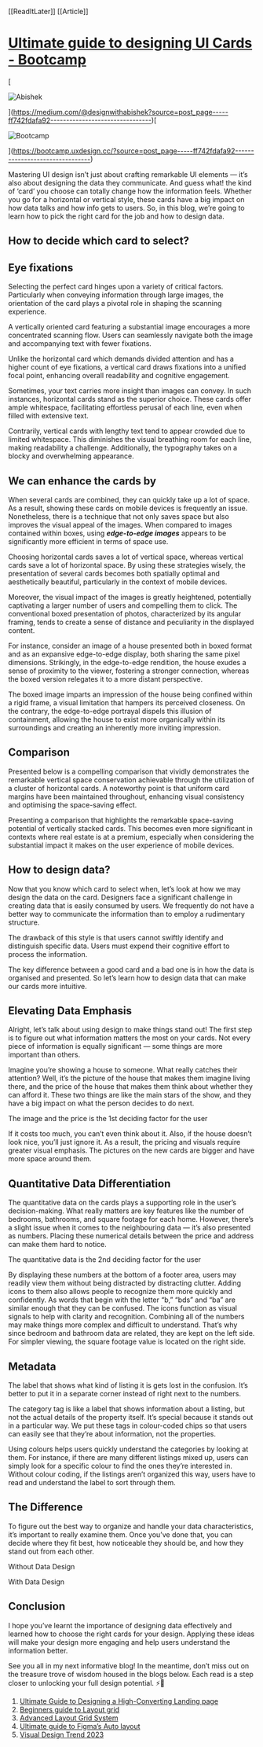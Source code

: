 [[ReadItLater]] [[Article]]

# [Ultimate guide to designing UI Cards - Bootcamp](https://bootcamp.uxdesign.cc/ultimate-guide-to-designing-ui-cards-ff742fdafa92)

[

![Abishek](Abishek.png)



](https://medium.com/@designwithabishek?source=post_page-----ff742fdafa92--------------------------------)[

![Bootcamp](Bootcamp.png)



](https://bootcamp.uxdesign.cc/?source=post_page-----ff742fdafa92--------------------------------)

Mastering UI design isn’t just about crafting remarkable UI elements — it’s also about designing the data they communicate. And guess what! the kind of ‘card’ you choose can totally change how the information feels. Whether you go for a horizontal or vertical style, these cards have a big impact on how data talks and how info gets to users. So, in this blog, we’re going to learn how to pick the right card for the job and how to design data.

## How to decide which card to select?

## Eye fixations

Selecting the perfect card hinges upon a variety of critical factors. Particularly when conveying information through large images, the orientation of the card plays a pivotal role in shaping the scanning experience.

A vertically oriented card featuring a substantial image encourages a more concentrated scanning flow. Users can seamlessly navigate both the image and accompanying text with fewer fixations.

Unlike the horizontal card which demands divided attention and has a higher count of eye fixations, a vertical card draws fixations into a unified focal point, enhancing overall readability and cognitive engagement.

Sometimes, your text carries more insight than images can convey. In such instances, horizontal cards stand as the superior choice. These cards offer ample whitespace, facilitating effortless perusal of each line, even when filled with extensive text.

Contrarily, vertical cards with lengthy text tend to appear crowded due to limited whitespace. This diminishes the visual breathing room for each line, making readability a challenge. Additionally, the typography takes on a blocky and overwhelming appearance.

## We can enhance the cards by

When several cards are combined, they can quickly take up a lot of space. As a result, showing these cards on mobile devices is frequently an issue. Nonetheless, there is a technique that not only saves space but also improves the visual appeal of the images. When compared to images contained within boxes, using ***edge-to-edge images*** appears to be significantly more efficient in terms of space use.

Choosing horizontal cards saves a lot of vertical space, whereas vertical cards save a lot of horizontal space. By using these strategies wisely, the presentation of several cards becomes both spatially optimal and aesthetically beautiful, particularly in the context of mobile devices.

Moreover, the visual impact of the images is greatly heightened, potentially captivating a larger number of users and compelling them to click. The conventional boxed presentation of photos, characterized by its angular framing, tends to create a sense of distance and peculiarity in the displayed content.

For instance, consider an image of a house presented both in boxed format and as an expansive edge-to-edge display, both sharing the same pixel dimensions. Strikingly, in the edge-to-edge rendition, the house exudes a sense of proximity to the viewer, fostering a stronger connection, whereas the boxed version relegates it to a more distant perspective.

The boxed image imparts an impression of the house being confined within a rigid frame, a visual limitation that hampers its perceived closeness. On the contrary, the edge-to-edge portrayal dispels this illusion of containment, allowing the house to exist more organically within its surroundings and creating an inherently more inviting impression.

## Comparison

Presented below is a compelling comparison that vividly demonstrates the remarkable vertical space conservation achievable through the utilization of a cluster of horizontal cards. A noteworthy point is that uniform card margins have been maintained throughout, enhancing visual consistency and optimising the space-saving effect.

Presenting a comparison that highlights the remarkable space-saving potential of vertically stacked cards. This becomes even more significant in contexts where real estate is at a premium, especially when considering the substantial impact it makes on the user experience of mobile devices.

## How to design data?

Now that you know which card to select when, let’s look at how we may design the data on the card. Designers face a significant challenge in creating data that is easily consumed by users. We frequently do not have a better way to communicate the information than to employ a rudimentary structure.

The drawback of this style is that users cannot swiftly identify and distinguish specific data. Users must expend their cognitive effort to process the information.

The key difference between a good card and a bad one is in how the data is organised and presented. So let’s learn how to design data that can make our cards more intuitive.

## Elevating Data Emphasis

Alright, let’s talk about using design to make things stand out! The first step is to figure out what information matters the most on your cards. Not every piece of information is equally significant — some things are more important than others.

Imagine you’re showing a house to someone. What really catches their attention? Well, it’s the picture of the house that makes them imagine living there, and the price of the house that makes them think about whether they can afford it. These two things are like the main stars of the show, and they have a big impact on what the person decides to do next.

The image and the price is the 1st deciding factor for the user

If it costs too much, you can’t even think about it. Also, if the house doesn’t look nice, you’ll just ignore it. As a result, the pricing and visuals require greater visual emphasis. The pictures on the new cards are bigger and have more space around them.

## Quantitative Data Differentiation

The quantitative data on the cards plays a supporting role in the user’s decision-making. What really matters are key features like the number of bedrooms, bathrooms, and square footage for each home. However, there’s a slight issue when it comes to the neighbouring data — it’s also presented as numbers. Placing these numerical details between the price and address can make them hard to notice.

The quantitative data is the 2nd deciding factor for the user

By displaying these numbers at the bottom of a footer area, users may readily view them without being distracted by distracting clutter. Adding icons to them also allows people to recognize them more quickly and confidently. As words that begin with the letter “b,” “bds” and “ba” are similar enough that they can be confused. The icons function as visual signals to help with clarity and recognition. Combining all of the numbers may make things more complex and difficult to understand. That’s why since bedroom and bathroom data are related, they are kept on the left side. For simpler viewing, the square footage value is located on the right side.

## Metadata

The label that shows what kind of listing it is gets lost in the confusion. It’s better to put it in a separate corner instead of right next to the numbers.

The category tag is like a label that shows information about a listing, but not the actual details of the property itself. It’s special because it stands out in a particular way. We put these tags in colour-coded chips so that users can easily see that they’re about information, not the properties.

Using colours helps users quickly understand the categories by looking at them. For instance, if there are many different listings mixed up, users can simply look for a specific colour to find the ones they’re interested in. Without colour coding, if the listings aren’t organized this way, users have to read and understand the label to sort through them.

## The Difference

To figure out the best way to organize and handle your data characteristics, it’s important to really examine them. Once you’ve done that, you can decide where they fit best, how noticeable they should be, and how they stand out from each other.

Without Data Design

With Data Design

## Conclusion

I hope you’ve learnt the importance of designing data effectively and learned how to choose the right cards for your design. Applying these ideas will make your design more engaging and help users understand the information better.

See you all in my next informative blog! In the meantime, don’t miss out on the treasure trove of wisdom housed in the blogs below. Each read is a step closer to unlocking your full design potential. ⚡️🔐

1.  [Ultimate Guide to Designing a High-Converting Landing page](https://medium.com/design-bootcamp/ultimate-guide-to-designing-a-high-converting-landing-page-1d9ff5c85f97)
2.  [Beginners guide to Layout grid](https://bootcamp.uxdesign.cc/@designwithabishek/a-beginners-guide-to-grid-system-57045b3f7035/)
3.  [Advanced Layout Grid System](https://bootcamp.uxdesign.cc/@designwithabishek/advanced-layout-grid-system-3f62534f82bd)
4.  [Ultimate guide to Figma’s Auto layout](https://medium.com/design-bootcamp/ultimate-guide-to-figmas-auto-layout-c7f8f321853d)
5.  [Visual Design Trend 2023](https://bootcamp.uxdesign.cc/@designwithabishek/visual-design-trends-2023-bfab4fe316a3)
